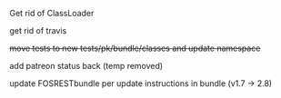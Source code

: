Get rid of ClassLoader

get rid of travis

~~move tests to new tests/pk/bundle/classes and update namespace~~

add patreon status back (temp removed)

update FOSRESTbundle per update instructions in bundle (v1.7 -> 2.8)
